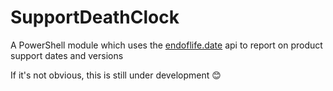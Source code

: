 # SupportDeathClock

A PowerShell module which uses the [endoflife.date](https://endoflife.date/) api to report on product support dates and versions

If it's not obvious, this is still under development 😊
